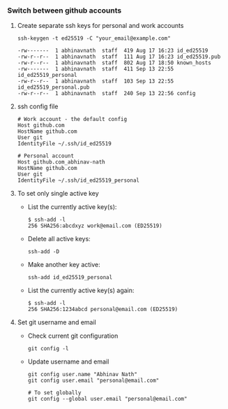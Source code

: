 ### Switch between github accounts


1. Create separate ssh keys for personal and work accounts

   ```shell
   ssh-keygen -t ed25519 -C "your_email@example.com"
   ```

   ```shell
   -rw-------  1 abhinavnath  staff  419 Aug 17 16:23 id_ed25519
   -rw-r--r--  1 abhinavnath  staff  111 Aug 17 16:23 id_ed25519.pub
   -rw-r--r--  1 abhinavnath  staff  802 Aug 17 18:50 known_hosts
   -rw-------  1 abhinavnath  staff  411 Sep 13 22:55 id_ed25519_personal
   -rw-r--r--  1 abhinavnath  staff  103 Sep 13 22:55 id_ed25519_personal.pub
   -rw-r--r--  1 abhinavnath  staff  240 Sep 13 22:56 config
   ```


2. ssh config file

   ```shell
   # Work account - the default config
   Host github.com
   HostName github.com
   User git
   IdentityFile ~/.ssh/id_ed25519

   # Personal account
   Host github.com_abhinav-nath
   HostName github.com
   User git
   IdentityFile ~/.ssh/id_ed25519_personal
   ```


3. To set only single active key

   - List the currently active key(s):

     ```shell
     $ ssh-add -l
     256 SHA256:abcdxyz work@email.com (ED25519)
     ```

   - Delete all active keys:

     ```shell
     ssh-add -D
     ```

   - Make another key active:

     ```shell
     ssh-add id_ed25519_personal
     ```

   - List the currently active key(s) again:

     ```shell
     $ ssh-add -l
     256 SHA256:1234abcd personal@email.com (ED25519)
     ```


4. Set git username and email

   - Check current git configuration

     ```shell
     git config -l
     ```

   - Update username and email

     ```shell
     git config user.name "Abhinav Nath"
     git config user.email "personal@email.com"
     
     # To set globally
     git config --global user.email "personal@email.com"
     ```
